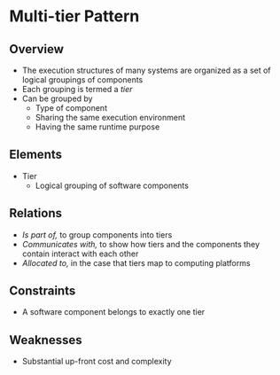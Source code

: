 # Multi-tier Pattern

## Overview

* The execution structures of many systems are organized as a set of logical groupings of components
* Each grouping is termed a *tier*
* Can be grouped by
  * Type of component
  * Sharing the same execution environment
  * Having the same runtime purpose

## Elements

* Tier
  * Logical grouping of software components

## Relations

* *Is part of,* to group components into tiers
* *Communicates with,* to show how tiers and the components they contain interact with each other
* *Allocated to,* in the case that tiers map to computing platforms

## Constraints

* A software component belongs to exactly one tier

## Weaknesses

* Substantial up-front cost and complexity
